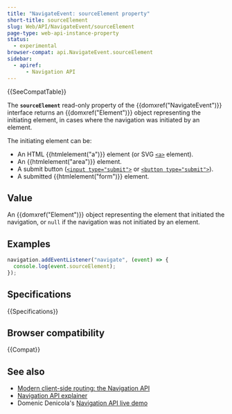 ```yaml
---
title: "NavigateEvent: sourceElement property"
short-title: sourceElement
slug: Web/API/NavigateEvent/sourceElement
page-type: web-api-instance-property
status:
  - experimental
browser-compat: api.NavigateEvent.sourceElement
sidebar:
  - apiref:
      - Navigation API
---
```


{{SeeCompatTable}}

The **`sourceElement`** read-only property of the
{{domxref("NavigateEvent")}} interface returns an {{domxref("Element")}} object representing the initiating element, in cases where the navigation was initiated by an element.

The initiating element can be:

- An HTML {{htmlelement("a")}} element (or SVG [`<a>`](/en-US/docs/Web/SVG/Reference/Element/a) element).
- An {{htmlelement("area")}} element.
- A submit button ([`<input type="submit">`](/en-US/docs/Web/HTML/Reference/Elements/input/submit) or [`<button type="submit">`](/en-US/docs/Web/HTML/Reference/Elements/button)).
- A submitted {{htmlelement("form")}} element.

## Value

An {{domxref("Element")}} object representing the element that initiated the navigation, or `null` if the navigation was not initiated by an element.

## Examples

```js
navigation.addEventListener("navigate", (event) => {
  console.log(event.sourceElement);
});
```

## Specifications

{{Specifications}}

## Browser compatibility

{{Compat}}

## See also

- [Modern client-side routing: the Navigation API](https://developer.chrome.com/docs/web-platform/navigation-api/)
- [Navigation API explainer](https://github.com/WICG/navigation-api/blob/main/README.md)
- Domenic Denicola's [Navigation API live demo](https://gigantic-honored-octagon.glitch.me/)
